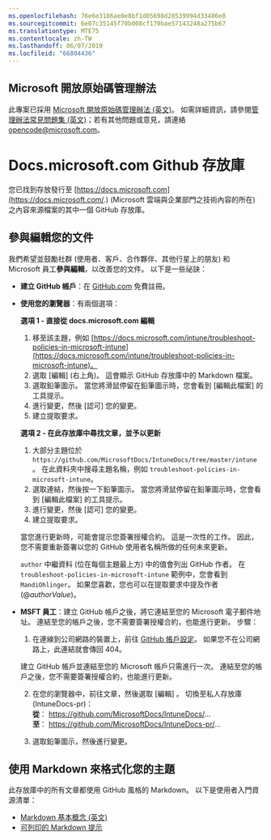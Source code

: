 ```yaml
---
ms.openlocfilehash: 76e6e3186ae0e8bf1d05698d28539994d33486e8
ms.sourcegitcommit: 6e07c35145f70b008cf170bae57143248a275b67
ms.translationtype: MTE75
ms.contentlocale: zh-TW
ms.lasthandoff: 06/07/2019
ms.locfileid: "66804436"
---
```

## <a name="microsoft-open-source-code-of-conduct"></a>Microsoft 開放原始碼管理辦法

此專案已採用 [Microsoft 開放原始碼管理辦法 (英文)](https://opensource.microsoft.com/codeofconduct/)。
如需詳細資訊，請參閱[管理辦法常見問題集 (英文)](https://opensource.microsoft.com/codeofconduct/faq/)；若有其他問題或意見，請連絡 [opencode@microsoft.com](mailto:opencode@microsoft.com)。

# <a name="docsmicrosoftcom-github-repository"></a>Docs.microsoft.com Github 存放庫

您已找到存放發行至 [https://docs.microsoft.com](https://docs.microsoft.com/.) (Microsoft 雲端與企業部門之技術內容的所在) 之內容來源檔案的其中一個 GitHub 存放庫。

## <a name="contribute-to-your-documentation"></a>參與編輯您的文件
我們希望並鼓勵社群 (使用者、客戶、合作夥伴、其他行星上的朋友) 和 Microsoft 員工**參與編輯**，以改善您的文件。 以下是一些祕訣：

* **建立 GitHub 帳戶**：在 [GitHub.com](https://www.github.com) 免費註冊。

* **使用您的瀏覽器**：有兩個選項： 

    **選項 1 - 直接從 docs.microsoft.com 編輯**  
    1. 移至該主題，例如 [https://docs.microsoft.com/intune/troubleshoot-policies-in-microsoft-intune](https://docs.microsoft.com/intune/troubleshoot-policies-in-microsoft-intune)。 
    2. 選取 [編輯]  (右上角)。 這會顯示 GitHub 存放庫中的 Markdown 檔案。
    3. 選取鉛筆圖示。 當您將滑鼠停留在鉛筆圖示時，您會看到 [編輯此檔案]  的工具提示。 
    4. 進行變更，然後 [認可]  您的變更。 
    5. 建立提取要求。
    
    **選項 2 - 在此存放庫中尋找文章，並予以更新**  
    1.  大部分主題位於 `https://github.com/MicrosoftDocs/IntuneDocs/tree/master/intune`。 在此資料夾中搜尋主題名稱，例如 `troubleshoot-policies-in-microsoft-intune`。 
    2. 選取連結，然後按一下鉛筆圖示。 當您將滑鼠停留在鉛筆圖示時，您會看到 [編輯此檔案]  的工具提示。 
    3. 進行變更，然後 [認可]  您的變更。 
    4. 建立提取要求。 

  當您進行更新時，可能會提示您簽署授權合約。 這是一次性的工作。 因此，您不需要重新簽署以您的 GitHub 使用者名稱所做的任何未來更新。 
  
  `author` 中繼資料 (位在每個主題最上方) 中的值會列出 GitHub 作者。 在 `troubleshoot-policies-in-microsoft-intune` 範例中，您會看到 `MandiOhlinger`。 如果您喜歡，您也可以在提取要求中提及作者 (@*authorValue*)。
  
* **MSFT 員工**：建立 GitHub 帳戶之後，將它連結至您的 Microsoft 電子郵件地址。 連結至您的帳戶之後，您不需要簽署授權合約，也能進行更新。 步驟：

  1. 在連線到公司網路的裝置上，前往 [GitHub 帳戶設定](https://review.docs.microsoft.com/en-us/help/contribute/contribute-get-started-setup-github?branch=master)。 如果您不在公司網路上，此連結就會傳回 404。
  
    建立 GitHub 帳戶並連結至您的 Microsoft 帳戶只需進行一次。 連結至您的帳戶之後，您不需要簽署授權合約，也能進行更新。 

  2. 在您的瀏覽器中，前往文章，然後選取 [編輯]  。 切換至私人存放庫 (IntuneDocs-pr)：  
    **從**： https://github.com/MicrosoftDocs/IntuneDocs/...  
    **至**： https://github.com/MicrosoftDocs/IntuneDocs-pr/...
  
  3. 選取鉛筆圖示，然後進行變更。 

## <a name="use-markdown-to-format-your-topic"></a>使用 Markdown 來格式化您的主題
此存放庫中的所有文章都使用 GitHub 風格的 Markdown。 以下是使用者入門資源清單：

* [Markdown 基本概念 (英文)](https://help.github.com/articles/basic-writing-and-formatting-syntax/)
* [可列印的 Markdown 提示](https://guides.github.com/pdfs/markdown-cheatsheet-online.pdf)
